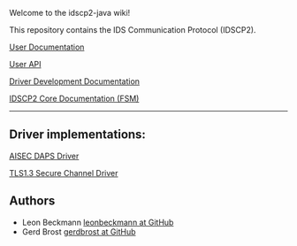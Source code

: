 Welcome to the idscp2-java wiki!

This repository contains the IDS Communication Protocol (IDSCP2).

[User Documentation](wiki/IDSCP2-User-Documentation)

[User API](wiki/IDSCP2-User-API)

[Driver Development Documentation](wiki/IDSCP2-Driver-Development)

[IDSCP2 Core Documentation (FSM)](wiki/IDSCP2-Core)

----------------
## Driver implementations:

[AISEC DAPS Driver](wiki/AISEC-DAPS-Driver)

[TLS1.3 Secure Channel Driver](wiki/TLS1.3-Secure-Channel-Driver)

## Authors

- Leon Beckmann [leonbeckmann at GitHub](https://github.com/leonbeckmann)
- Gerd Brost [gerdbrost at GitHub]()


